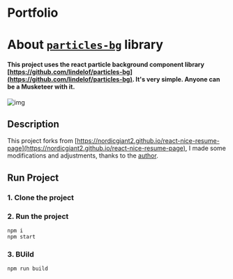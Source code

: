 # Portfolio     

# About [`particles-bg`](https://github.com/lindelof/particles-bg) library
#### This project uses the react particle background component library [https://github.com/lindelof/particles-bg](https://github.com/lindelof/particles-bg). It's very simple. Anyone can be a Musketeer with it.

![img](https://github.com/lindelof/particles-bg/raw/master/image/03.jpg?raw=true)

## Description
This project forks from [https://nordicgiant2.github.io/react-nice-resume-page](https://nordicgiant2.github.io/react-nice-resume-page), I made some modifications and adjustments, thanks to the [author](https://github.com/nordicgiant2).

## Run Project
### 1. Clone the project

### 2. Run the project
```shell
npm i
npm start
```

### 3. BUild
```shell
npm run build
```

